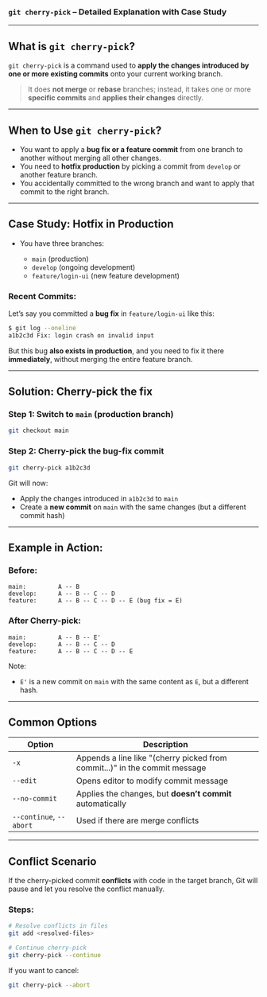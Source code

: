 ### `git cherry-pick` – Detailed Explanation with Case Study

---

## What is `git cherry-pick`?

`git cherry-pick` is a command used to **apply the changes introduced by one or more existing commits** onto your current working branch.

> It does **not merge** or **rebase** branches; instead, it takes one or more **specific commits** and **applies their changes** directly.

---

## When to Use `git cherry-pick`?

* You want to apply a **bug fix or a feature commit** from one branch to another without merging all other changes.
* You need to **hotfix production** by picking a commit from `develop` or another feature branch.
* You accidentally committed to the wrong branch and want to apply that commit to the right branch.

---

## Case Study: Hotfix in Production

* You have three branches:

  * `main` (production)
  * `develop` (ongoing development)
  * `feature/login-ui` (new feature development)

### Recent Commits:

Let’s say you committed a **bug fix** in `feature/login-ui` like this:

```bash
$ git log --oneline
a1b2c3d Fix: login crash on invalid input
```

But this bug **also exists in production**, and you need to fix it there **immediately**, without merging the entire feature branch.

---

## Solution: Cherry-pick the fix

### Step 1: Switch to `main` (production branch)

```bash
git checkout main
```

### Step 2: Cherry-pick the bug-fix commit

```bash
git cherry-pick a1b2c3d
```

Git will now:

* Apply the changes introduced in `a1b2c3d` to `main`
* Create a **new commit** on `main` with the same changes (but a different commit hash)

---

## Example in Action:

### Before:

```
main:         A -- B
develop:      A -- B -- C -- D
feature:      A -- B -- C -- D -- E (bug fix = E)
```

### After Cherry-pick:

```
main:         A -- B -- E'
develop:      A -- B -- C -- D
feature:      A -- B -- C -- D -- E
```

Note:

* `E'` is a new commit on `main` with the same content as `E`, but a different hash.

---

## Common Options

| Option                  | Description                                                                |
| ----------------------- | -------------------------------------------------------------------------- |
| `-x`                    | Appends a line like "(cherry picked from commit...)" in the commit message |
| `--edit`                | Opens editor to modify commit message                                      |
| `--no-commit`           | Applies the changes, but **doesn’t commit** automatically                  |
| `--continue`, `--abort` | Used if there are merge conflicts                                          |

---

## Conflict Scenario

If the cherry-picked commit **conflicts** with code in the target branch, Git will pause and let you resolve the conflict manually.

### Steps:

```bash
# Resolve conflicts in files
git add <resolved-files>

# Continue cherry-pick
git cherry-pick --continue
```

If you want to cancel:

```bash
git cherry-pick --abort
```


